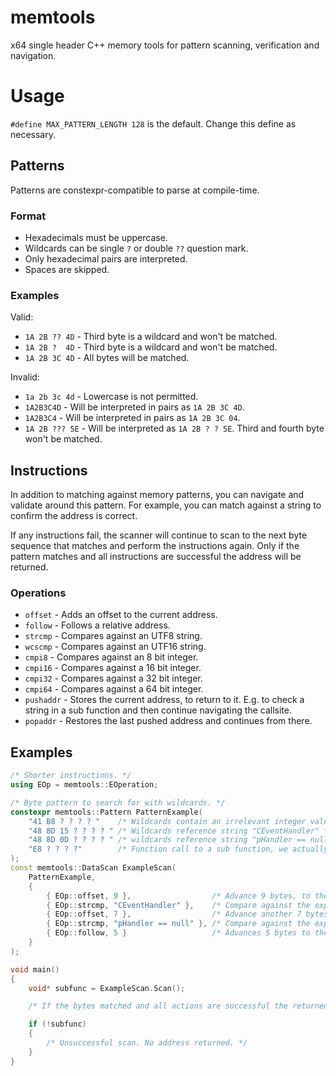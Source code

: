 # memtools
x64 single header C++ memory tools for pattern scanning, verification and navigation.

# Usage
`#define MAX_PATTERN_LENGTH 128` is the default. Change this define as necessary.

## Patterns
Patterns are constexpr-compatible to parse at compile-time.

### Format
- Hexadecimals must be uppercase.
- Wildcards can be single `?` or double `??` question mark.
- Only hexadecimal pairs are interpreted.
- Spaces are skipped.

### Examples
Valid:
- `1A 2B ?? 4D` - Third byte is a wildcard and won't be matched.
- `1A 2B ?  4D` - Third byte is a wildcard and won't be matched.
- `1A 2B 3C 4D` - All bytes will be matched.

Invalid:
- `1a 2b 3c 4d` - Lowercase is not permitted.
- `1A2B3C4D` - Will be interpreted in pairs as `1A 2B 3C 4D`.
- `1A2B3C4` - Will be interpreted in pairs as `1A 2B 3C 04`.
- `1A 2B ??? 5E` - Will be interpreted as `1A 2B ? ? 5E`. Third and fourth byte won't be matched.

## Instructions
In addition to matching against memory patterns, you can navigate and validate around this pattern. For example, you can match against a string to confirm the address is correct.

If any instructions fail, the scanner will continue to scan to the next byte sequence that matches and perform the instructions again.
Only if the pattern matches and all instructions are successful the address will be returned.

### Operations
- `offset` - Adds an offset to the current address.
- `follow` - Follows a relative address.
- `strcmp` - Compares against an UTF8 string.
- `wcscmp` - Compares against an UTF16 string.
- `cmpi8` - Compares against an 8 bit integer.
- `cmpi16` - Compares against a 16 bit integer.
- `cmpi32` - Compares against a 32 bit integer.
- `cmpi64` - Compares against a 64 bit integer.
- `pushaddr` - Stores the current address, to return to it. E.g. to check a string in a sub function and then continue navigating the callsite.
- `popaddr` - Restores the last pushed address and continues from there.

## Examples

```cpp
/* Shorter instructions. */
using EOp = memtools::EOperation;

/* Byte pattern to search for with wildcards. */
constexpr memtools::Pattern PatternExample(
	"41 B8 ? ? ? ? "    /* Wildcards contain an irrelevant integer value, that changes often. */
	"48 8D 15 ? ? ? ? " /* Wildcards reference string "CEventHandler" */
	"48 8D 0D ? ? ? ? " /* wildcards reference string "pHandler == null" */
	"E8 ? ? ? ?"        /* Function call to a sub function, we actually want a pointer to. */
);
const memtools::DataScan ExampleScan(
	PatternExample,
	{
		{ EOp::offset, 9 },                  /* Advance 9 bytes, to the second set of wildcards. */
		{ EOp::strcmp, "CEventHandler" },    /* Compare against the expected string. */
		{ EOp::offset, 7 },                  /* Advance another 7 bytes, to the third set of wildcards. */
		{ EOp::strcmp, "pHandler == null" }, /* Compare against the expected string. */
		{ EOp::follow, 5 }                   /* Advances 5 bytes to the third set of wildcards, then follows the relative address. */
	}
);

void main()
{
	void* subfunc = ExampleScan.Scan();

	/* If the bytes matched and all actions are successful the returned pointer should be in the function called at E8 ? ? ? ?. */

	if (!subfunc)
	{
		/* Unsuccessful scan. No address returned. */
	}
}
```